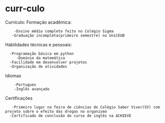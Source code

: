 # curr-culo
Currículo:
 Formação acadêmica:
 
        -Ensino médio completo feito no Colégio Sigma
       -Graduação incompleta(primeiro semestre) no UniCEUB
 Habilidades técnicas e pessoais:
 
      -Programação básica em python
         -Domínio da matemática
      -Facilidade em desenvolver projetos
      -Organização de atividades 
  Idiomas
  
        -Portugues
        -Inglês avançado
  Certificações
  
       -Primeiro lugar na feira de ciências do Colégio Saber Viver(SV) com projeto sobre o efeito das drogas no organismo
      -Certificado de conclusão do curso de inglês na ACHIEVE
